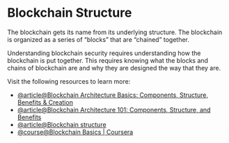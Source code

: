 # Blockchain Structure

The blockchain gets its name from its underlying structure. The blockchain is organized as a series of “blocks” that are “chained” together.

Understanding blockchain security requires understanding how the blockchain is put together. This requires knowing what the blocks and chains of blockchain are and why they are designed the way that they are.

Visit the following resources to learn more:

- [@article@Blockchain Architecture Basics: Components, Structure, Benefits & Creation](https://mlsdev.com/blog/156-how-to-build-your-own-blockchain-architecture)
- [@article@Blockchain Architecture 101: Components, Structure, and Benefits](https://komodoplatform.com/en/academy/blockchain-architecture-101/)
- [@article@Blockchain structure](https://resources.infosecinstitute.com/topic/blockchain-structure/)
- [@course@Blockchain Basics | Coursera](https://www.coursera.org/lecture/blockchain-basics/blockchain-structure-5rj9Z)
